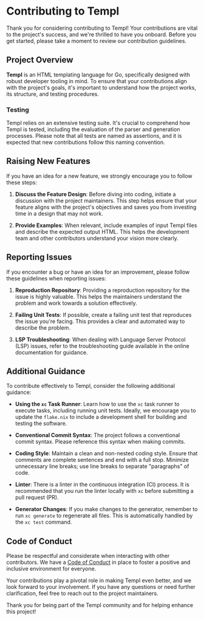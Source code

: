 # Contributing to Templ

Thank you for considering contributing to Templ! Your contributions are vital to the project's success, and we're thrilled to have you onboard. Before you get started, please take a moment to review our contribution guidelines.

## Project Overview

**Templ** is an HTML templating language for Go, specifically designed with robust developer tooling in mind. To ensure that your contributions align with the project's goals, it's important to understand how the project works, its structure, and testing procedures.

### Testing

Templ relies on an extensive testing suite. It's crucial to comprehend how Templ is tested, including the evaluation of the parser and generation processes. Please note that all tests are named as assertions, and it is expected that new contributions follow this naming convention.

## Raising New Features

If you have an idea for a new feature, we strongly encourage you to follow these steps:

1. **Discuss the Feature Design**: Before diving into coding, initiate a discussion with the project maintainers. This step helps ensure that your feature aligns with the project's objectives and saves you from investing time in a design that may not work.

2. **Provide Examples**: When relevant, include examples of input Templ files and describe the expected output HTML. This helps the development team and other contributors understand your vision more clearly.

## Reporting Issues

If you encounter a bug or have an idea for an improvement, please follow these guidelines when reporting issues:

1. **Reproduction Repository**: Providing a reproduction repository for the issue is highly valuable. This helps the maintainers understand the problem and work towards a solution effectively.

2. **Failing Unit Tests**: If possible, create a failing unit test that reproduces the issue you're facing. This provides a clear and automated way to describe the problem.

3. **LSP Troubleshooting**: When dealing with Language Server Protocol (LSP) issues, refer to the troubleshooting guide available in the online documentation for guidance.

## Additional Guidance

To contribute effectively to Templ, consider the following additional guidance:

- **Using the `xc` Task Runner**: Learn how to use the `xc` task runner to execute tasks, including running unit tests. Ideally, we encourage you to update the `flake.nix` to include a development shell for building and testing the software.

- **Conventional Commit Syntax**: The project follows a conventional commit syntax. Please reference this syntax when making commits.

- **Coding Style**: Maintain a clean and non-nested coding style. Ensure that comments are complete sentences and end with a full stop. Minimize unnecessary line breaks; use line breaks to separate "paragraphs" of code.

- **Linter**: There is a linter in the continuous integration (CI) process. It is recommended that you run the linter locally with `xc` before submitting a pull request (PR).

- **Generator Changes**: If you make changes to the generator, remember to run `xc generate` to regenerate all files. This is automatically handled by the `xc test` command.

## Code of Conduct

Please be respectful and considerate when interacting with other contributors. We have a [Code of Conduct](LICENSE) in place to foster a positive and inclusive environment for everyone.

Your contributions play a pivotal role in making Templ even better, and we look forward to your involvement. If you have any questions or need further clarification, feel free to reach out to the project maintainers.

Thank you for being part of the Templ community and for helping enhance this project!
